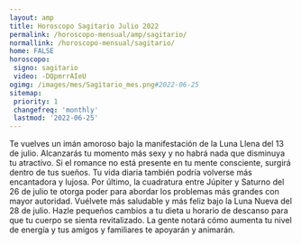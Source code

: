 ```yaml
---
layout: amp
title: Horoscopo Sagitario Julio 2022 
permalink: /horoscopo-mensual/amp/sagitario/
normallink: /horoscopo-mensual/sagitario/
home: FALSE
horoscopo:
 signo: sagitario
 video: -DQpmrrAIeU
ogimg: /images/mes/Sagitario_mes.png#2022-06-25
sitemap:
 priority: 1
 changefreq: 'monthly'
 lastmod: '2022-06-25'
---
```



Te vuelves un imán amoroso bajo la manifestación de la Luna Llena del 13 de julio. Alcanzarás tu momento más sexy y no habrá nada que disminuya tu atractivo. Si el romance no está presente en tu mente consciente, surgirá dentro de tus sueños. Tu vida diaria también podría volverse más encantadora y lujosa. Por último, la cuadratura entre Júpiter y Saturno del 26 de julio te otorga poder para abordar los problemas más grandes con mayor autoridad. Vuélvete más saludable y más feliz bajo la Luna Nueva del 28 de julio. Hazle pequeños cambios a tu dieta u horario de descanso para que tu cuerpo se sienta revitalizado. La gente notará cómo aumenta tu nivel de energía y tus amigos y familiares te apoyarán y animarán. 